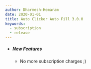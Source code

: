```yaml
---
author: Dharmesh-Hemaram
date: 2020-01-01
title: Auto Clicker Auto Fill 3.0.0
keywords:
  - subscription
  - release
---
```


- ##### New Features
  - No more subscription charges ;)